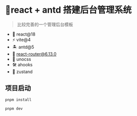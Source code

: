 # 🚀react + antd 搭建后台管理系统

> 比较完善的一个管理后台模板

- 🌈 react@18
- ⚡️ vite@4
- 🏝 antd@5
- 🚗 react-router@6.13.0
- 🧤 unocss
- 🛠 ahooks
- 🐻 zustand

## 项目启动

```bash
pnpm install

pnpm dev
```
